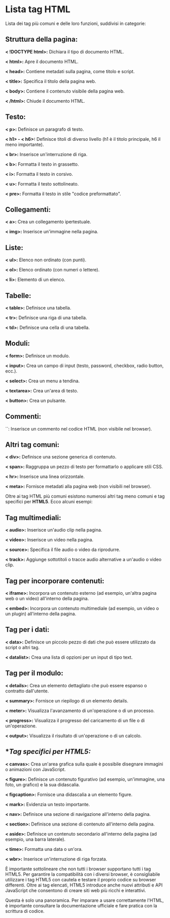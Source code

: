 <!-- @format -->

# **Lista tag HTML**

Lista dei tag più comuni e delle loro funzioni, suddivisi in categorie:

## **Struttura della pagina:**

**< !DOCTYPE html>:** Dichiara il tipo di documento HTML.

**< html>:** Apre il documento HTML.

**< head>:** Contiene metadati sulla pagina, come titolo e script.

**< title>:** Specifica il titolo della pagina web.

**< body>:** Contiene il contenuto visibile della pagina web.

**< /html>:** Chiude il documento HTML.

## **Testo:**

**< p>:** Definisce un paragrafo di testo.

**< h1> - < h6>:** Definisce titoli di diverso livello (h1 è il titolo principale, h6 il meno importante).

**< br>:** Inserisce un'interruzione di riga.

**< b>:** Formatta il testo in grassetto.

**< i>:** Formatta il testo in corsivo.

**< u>:** Formatta il testo sottolineato.

**< pre>:** Formatta il testo in stile "codice preformattato".

## **Collegamenti:**

**< a>:** Crea un collegamento ipertestuale.

**< img>:** Inserisce un'immagine nella pagina.

## **Liste:**

**< ul>:** Elenco non ordinato (con punti).

**< ol>:** Elenco ordinato (con numeri o lettere).

**< li>:** Elemento di un elenco.

## **Tabelle:**

**< table>:** Definisce una tabella.

**< tr>:** Definisce una riga di una tabella.

**< td>:** Definisce una cella di una tabella.

## **Moduli:**

**< form>:** Definisce un modulo.

**< input>:** Crea un campo di input (testo, password, checkbox, radio button, ecc.).

**< select>:** Crea un menu a tendina.

**< textarea>:** Crea un'area di testo.

**< button>:** Crea un pulsante.

## **Commenti:**

``: Inserisce un commento nel codice HTML (non visibile nel browser).

## **Altri tag comuni:**

**< div>:** Definisce una sezione generica di contenuto.

**< span>:** Raggruppa un pezzo di testo per formattarlo o applicare stili CSS.

**< hr>:** Inserisce una linea orizzontale.

**< meta>:** Fornisce metadati alla pagina web (non visibili nel browser).

Oltre ai tag HTML più comuni esistono numerosi altri tag meno comuni e tag specifici per **HTML5**.
Ecco alcuni esempi:

## **Tag multimediali:**

**< audio>:** Inserisce un'audio clip nella pagina.

**< video>:** Inserisce un video nella pagina.

**< source>:** Specifica il file audio o video da riprodurre.

**< track>:** Aggiunge sottotitoli o tracce audio alternative a un'audio o video clip.

## **Tag per incorporare contenuti:**

**< iframe>:** Incorpora un contenuto esterno (ad esempio, un'altra pagina web o un video) all'interno della pagina.

**< embed>:** Incorpora un contenuto multimediale (ad esempio, un video o un plugin) all'interno della pagina.

## **Tag per i dati:**

**< data>:** Definisce un piccolo pezzo di dati che può essere utilizzato da script o altri tag.

**< datalist>:** Crea una lista di opzioni per un input di tipo text.

## **Tag per il modulo:**

**< details>:** Crea un elemento dettagliato che può essere espanso o contratto dall'utente.

**< summary>:** Fornisce un riepilogo di un elemento details.

**< meter>:** Visualizza l'avanzamento di un'operazione o di un processo.

**< progress>:** Visualizza il progresso del caricamento di un file o di un'operazione.

**< output>:** Visualizza il risultato di un'operazione o di un calcolo.

## \*_Tag specifici per HTML5:_

**< canvas>:** Crea un'area grafica sulla quale è possibile disegnare immagini o animazioni con JavaScript.

**< figure>:** Definisce un contenuto figurativo
(ad esempio, un'immagine, una foto, un grafico) e la sua didascalia.

**< figcaption>:** Fornisce una didascalia a un elemento figure.

**< mark>:** Evidenzia un testo importante.

**< nav>:** Definisce una sezione di navigazione all'interno della pagina.

**< section>:** Definisce una sezione di contenuto all'interno della pagina.

**< aside>:** Definisce un contenuto secondario all'interno della pagina (ad esempio, una barra laterale).

**< time>:** Formatta una data o un'ora.

**< wbr>:** Inserisce un'interruzione di riga forzata.

È importante sottolineare che non tutti i browser supportano tutti i tag HTML5.
Per garantire la compatibilità con i diversi browser, è consigliabile utilizzare i tag HTML5 con cautela e testare il proprio codice su browser differenti.
Oltre ai tag elencati, HTML5 introduce anche nuovi attributi e API JavaScript che consentono di creare siti web più ricchi e interattivi.

Questa è solo una panoramica.
Per imparare a usare correttamente l'HTML, è importante consultare la documentazione ufficiale e fare pratica con la scrittura di codice.

